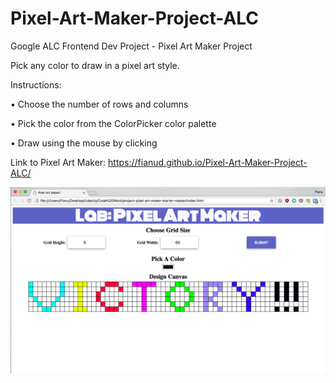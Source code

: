 # Pixel-Art-Maker-Project-ALC
Google ALC Frontend Dev Project - Pixel Art Maker Project

Pick any color to draw in a pixel art style.

Instructions:

• Choose the number of rows and columns

• Pick the color from the ColorPicker color palette

• Draw using the mouse by clicking

Link to Pixel Art Maker: https://fianud.github.io/Pixel-Art-Maker-Project-ALC/

![Pixel Maker Diagram](https://github.com/FianuD/Pixel-Art-Maker-Project-ALC/blob/master/Pixel%20Art%20Maker%20Final.png)
